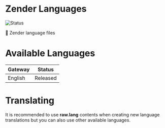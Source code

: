 # Zender Languages

![Status](https://img.shields.io/badge/status-released-blue?style=for-the-badge)

🔩 Zender language files

# Available Languages

| Gateway | Status |
| ------ | ------ |
| English | Released |

# Translating

It is recommended to use **raw.lang** contents when creating new language translations but you can also use other available languages.